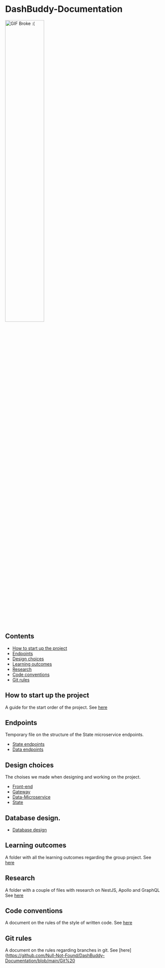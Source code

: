 # DashBuddy-Documentation

<img src="https://media1.giphy.com/media/26xBIygOcC3bAWg3S/giphy.gif?cid=ecf05e478pgar2ubr3hv8iicjy8g833xa8hoclugn9txl48l&ep=v1_gifs_search&rid=giphy.gif&ct=g" alt="GIF Broke :(" width="50%" height="50%" />


## Contents

- [How to start up the project](#how-to-start-up-the-project)
- [Endpoints](#endpoints)
- [Design choices](#design-choices)
- [Learning outcomes](#learning-outcomes)
- [Research](#research)
- [Code conventions](#code-conventions)
- [Git rules](#git-rules)

## How to start up the project
A guide for the start order of the project.
See [here](https://github.com/Null-Not-Found/DashBuddy-Documentation/blob/main/Project%20setup.md)

## Endpoints
Temporary file on the structure of the State microservice endpoints. 
- [State endpoints](https://github.com/Null-Not-Found/DashBuddy-Documentation/blob/main/DashBuddy-State/API%20endpoints.md)
- [Data endpoints](https://github.com/Null-Not-Found/DashBuddy-Documentation/blob/main/DashBuddy-Data/API%20endpints.md)

## Design choices
The choises we made when designing and working on the project.
- [Front-end](https://github.com/Null-Not-Found/DashBuddy-Documentation/blob/main/DesignChoices/front-end.md)
- [Gateway](https://github.com/Null-Not-Found/DashBuddy-Documentation/blob/main/DesignChoices/Gateway-DNS.md)
- [Data-Microservice](https://github.com/Null-Not-Found/DashBuddy-Documentation/blob/main/DesignChoices/Data-Microservice.md)
- [State](https://github.com/Null-Not-Found/DashBuddy-Documentation/blob/main/DesignChoices/State-Microservice.md)

## Database design.
- [Database design](https://github.com/Null-Not-Found/DashBuddy-Documentation/blob/main/DashBuddy-Data/Database_Design.md)

## Learning outcomes
A folder with all the learning outcomes regarding the group project.
See [here](https://github.com/Null-Not-Found/DashBuddy-Documentation/tree/main/Learning%20Outcomes)

## Research
A folder with a couple of files with research on NestJS, Apollo and GraphQL
See [here](https://github.com/Null-Not-Found/DashBuddy-Documentation/tree/main/Research)

## Code conventions
A document on the rules of the style of written code.
See [here](https://github.com/Null-Not-Found/DashBuddy-Documentation/blob/main/Coding%20conventions.md)

## Git rules
A document on the rules regarding branches in git.
See [here](https://github.com/Null-Not-Found/DashBuddy-Documentation/blob/main/Git%20
